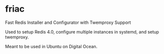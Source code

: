 # friac
Fast Redis Installer and Configurator with Twemproxy Support

Used to setup Redis 4.0, configure multiple instances in systemd, and setup twemproxy.

Meant to be used in Ubuntu on Digital Ocean.

